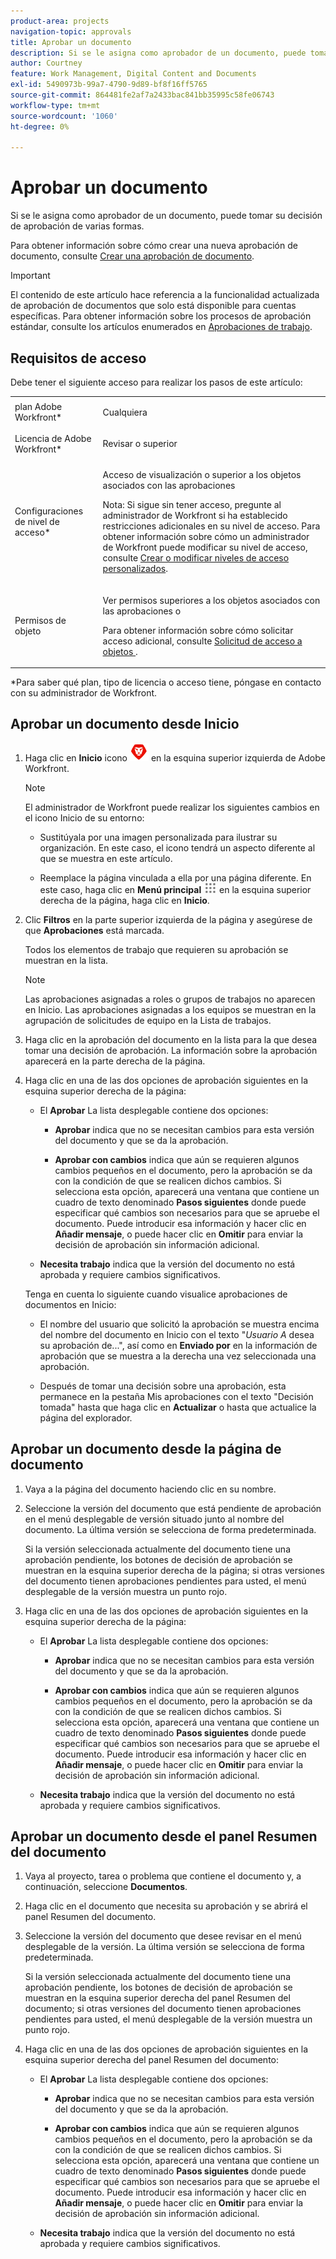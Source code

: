```yaml
---
product-area: projects
navigation-topic: approvals
title: Aprobar un documento
description: Si se le asigna como aprobador de un documento, puede tomar su decisión de aprobación de varias formas.
author: Courtney
feature: Work Management, Digital Content and Documents
exl-id: 5490973b-99a7-4790-9d89-bf8f16ff5765
source-git-commit: 864481fe2af7a2433bac841bb35995c58fe06743
workflow-type: tm+mt
source-wordcount: '1060'
ht-degree: 0%

---
```


# Aprobar un documento

Si se le asigna como aprobador de un documento, puede tomar su decisión de aprobación de varias formas.

Para obtener información sobre cómo crear una nueva aprobación de documento, consulte [Crear una aprobación de documento](/help/quicksilver/review-and-approve-work/document-reviews-and-approvals/manage-document-approvals/create-a-document-approval.md).

>[!IMPORTANT]
>
>El contenido de este artículo hace referencia a la funcionalidad actualizada de aprobación de documentos que solo está disponible para cuentas específicas. Para obtener información sobre los procesos de aprobación estándar, consulte los artículos enumerados en [Aprobaciones de trabajo](/help/quicksilver/review-and-approve-work/manage-approvals/manage-approvals.md).

## Requisitos de acceso

Debe tener el siguiente acceso para realizar los pasos de este artículo:

<table style="table-layout:auto"> 
 <col> 
 <col> 
 <tbody> 
  <tr> 
   <td role="rowheader">plan Adobe Workfront*</td> 
   <td> <p>Cualquiera</p> </td> 
  </tr> 
  <tr> 
   <td role="rowheader">Licencia de Adobe Workfront*</td> 
   <td> <p>Revisar o superior</p> </td> 
  </tr> 
  <tr> 
   <td role="rowheader">Configuraciones de nivel de acceso*</td> 
   <td> <p>Acceso de visualización o superior a los objetos asociados con las aprobaciones</p> <p>Nota: Si sigue sin tener acceso, pregunte al administrador de Workfront si ha establecido restricciones adicionales en su nivel de acceso. Para obtener información sobre cómo un administrador de Workfront puede modificar su nivel de acceso, consulte <a href="/help/quicksilver/administration-and-setup/add-users/configure-and-grant-access/create-modify-access-levels.md" class="MCXref xref">Crear o modificar niveles de acceso personalizados</a>.</p> </td> 
  </tr> 
  <tr> 
   <td role="rowheader">Permisos de objeto</td> 
   <td> <p>Ver permisos superiores a los objetos asociados con las aprobaciones o</p> <p>Para obtener información sobre cómo solicitar acceso adicional, consulte <a href="/help/quicksilver/workfront-basics/grant-and-request-access-to-objects/request-access.md" class="MCXref xref">Solicitud de acceso a objetos </a>.</p> </td> 
  </tr> 
 </tbody> 
</table>

&#42;Para saber qué plan, tipo de licencia o acceso tiene, póngase en contacto con su administrador de Workfront.

## Aprobar un documento desde Inicio

1. Haga clic en **Inicio** icono ![](../assets/home-icon-30x29.png) en la esquina superior izquierda de Adobe Workfront.

   >[!NOTE]
   >
   >El administrador de Workfront puede realizar los siguientes cambios en el icono Inicio de su entorno:
   >
   >* Sustitúyala por una imagen personalizada para ilustrar su organización. En este caso, el icono tendrá un aspecto diferente al que se muestra en este artículo.
   >
   >* Reemplace la página vinculada a ella por una página diferente. En este caso, haga clic en **Menú principal** ![](../assets/main-menu-icon.png) en la esquina superior derecha de la página, haga clic en **Inicio**.

1. Clic **Filtros** en la parte superior izquierda de la página y asegúrese de que **Aprobaciones** está marcada.

   Todos los elementos de trabajo que requieren su aprobación se muestran en la lista.

   >[!NOTE]
   >
   >Las aprobaciones asignadas a roles o grupos de trabajos no aparecen en Inicio. Las aprobaciones asignadas a los equipos se muestran en la agrupación de solicitudes de equipo en la Lista de trabajos.

1. Haga clic en la aprobación del documento en la lista para la que desea tomar una decisión de aprobación. La información sobre la aprobación aparecerá en la parte derecha de la página.

1. Haga clic en una de las dos opciones de aprobación siguientes en la esquina superior derecha de la página:

   * El **Aprobar** La lista desplegable contiene dos opciones:

      * **Aprobar** indica que no se necesitan cambios para esta versión del documento y que se da la aprobación.

      * **Aprobar con cambios** indica que aún se requieren algunos cambios pequeños en el documento, pero la aprobación se da con la condición de que se realicen dichos cambios. Si selecciona esta opción, aparecerá una ventana que contiene un cuadro de texto denominado **Pasos siguientes** donde puede especificar qué cambios son necesarios para que se apruebe el documento. Puede introducir esa información y hacer clic en **Añadir mensaje**, o puede hacer clic en **Omitir** para enviar la decisión de aprobación sin información adicional.

   * **Necesita trabajo** indica que la versión del documento no está aprobada y requiere cambios significativos.

   Tenga en cuenta lo siguiente cuando visualice aprobaciones de documentos en Inicio:

   * El nombre del usuario que solicitó la aprobación se muestra encima del nombre del documento en Inicio con el texto &quot;*Usuario A* desea su aprobación de...&quot;, así como en **Enviado por** en la información de aprobación que se muestra a la derecha una vez seleccionada una aprobación.

   * Después de tomar una decisión sobre una aprobación, esta permanece en la pestaña Mis aprobaciones con el texto &quot;Decisión tomada&quot; hasta que haga clic en **Actualizar** o hasta que actualice la página del explorador.

## Aprobar un documento desde la página de documento

1. Vaya a la página del documento haciendo clic en su nombre.

1. Seleccione la versión del documento que está pendiente de aprobación en el menú desplegable de versión situado junto al nombre del documento. La última versión se selecciona de forma predeterminada.

   Si la versión seleccionada actualmente del documento tiene una aprobación pendiente, los botones de decisión de aprobación se muestran en la esquina superior derecha de la página; si otras versiones del documento tienen aprobaciones pendientes para usted, el menú desplegable de la versión muestra un punto rojo.

   <!--
   ![](/help/quicksilver/review-and-approve-work/document-reviews-and-approvals/assets/version-dropdown-red-dot.png)
   -->

1. Haga clic en una de las dos opciones de aprobación siguientes en la esquina superior derecha de la página:

   * El **Aprobar** La lista desplegable contiene dos opciones:

      * **Aprobar** indica que no se necesitan cambios para esta versión del documento y que se da la aprobación.

      * **Aprobar con cambios** indica que aún se requieren algunos cambios pequeños en el documento, pero la aprobación se da con la condición de que se realicen dichos cambios. Si selecciona esta opción, aparecerá una ventana que contiene un cuadro de texto denominado **Pasos siguientes** donde puede especificar qué cambios son necesarios para que se apruebe el documento. Puede introducir esa información y hacer clic en **Añadir mensaje**, o puede hacer clic en **Omitir** para enviar la decisión de aprobación sin información adicional.

   * **Necesita trabajo** indica que la versión del documento no está aprobada y requiere cambios significativos.

## Aprobar un documento desde el panel Resumen del documento

1. Vaya al proyecto, tarea o problema que contiene el documento y, a continuación, seleccione **Documentos**.

1. Haga clic en el documento que necesita su aprobación y se abrirá el panel Resumen del documento.

1. Seleccione la versión del documento que desee revisar en el menú desplegable de la versión. La última versión se selecciona de forma predeterminada.

   Si la versión seleccionada actualmente del documento tiene una aprobación pendiente, los botones de decisión de aprobación se muestran en la esquina superior derecha del panel Resumen del documento; si otras versiones del documento tienen aprobaciones pendientes para usted, el menú desplegable de la versión muestra un punto rojo.

   <!--
   ![](/help/quicksilver/review-and-approve-work/document-reviews-and-approvals/assets/version-dropdown-red-dot.png)
   -->

1. Haga clic en una de las dos opciones de aprobación siguientes en la esquina superior derecha del panel Resumen del documento:

   * El **Aprobar** La lista desplegable contiene dos opciones:

      * **Aprobar** indica que no se necesitan cambios para esta versión del documento y que se da la aprobación.

      * **Aprobar con cambios** indica que aún se requieren algunos cambios pequeños en el documento, pero la aprobación se da con la condición de que se realicen dichos cambios. Si selecciona esta opción, aparecerá una ventana que contiene un cuadro de texto denominado **Pasos siguientes** donde puede especificar qué cambios son necesarios para que se apruebe el documento. Puede introducir esa información y hacer clic en **Añadir mensaje**, o puede hacer clic en **Omitir** para enviar la decisión de aprobación sin información adicional.

   * **Necesita trabajo** indica que la versión del documento no está aprobada y requiere cambios significativos.